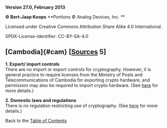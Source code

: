 **Version 27.0, February 2013**

**© Bert-Jaap Koops**
**Portions © Analog Devices, Inc. **  

Licensed under Creative Commons Attribution Share Alike 4.0 International.

SPDX-License-Identifier: CC-BY-SA-4.0

## [Cambodia]{#cam} \[[Sources](cls-srce.htm) 5\]

**1. Export/ import controls**\
There are no import or export controls for cryptography. However, it is
general practice to require licenses from the Ministry of Posts and
Telecommunications of Cambodia for exporting crypto hardware, and
permission may also be required to import crypto hardware. (See
[here](http://www.steptoe.com/assets/attachments/Encryption_Countryguide.pdf)
for more details.)

**2. Domestic laws and regulations**\
There is no regulation restricting use of cryptography. (See
[here](http://www.steptoe.com/assets/attachments/Encryption_Countryguide.pdf)
for more details.)

Back to the [Table of Contents](index.md)
